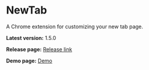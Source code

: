 # NewTab
A Chrome extension for customizing your new tab page.


**Latest version:** 1.5.0

**Release page:** [Release link](https://github.com/StanNL/NewTab/releases/tag/v1.5.0)

**Demo page:** [Demo](https://stannl.github.io/NewTab/DemoPage)